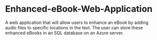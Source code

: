 # Enhanced-eBook-Web-Application
A web application that will allow users to enhance an eBook by adding audio files to specific locations in the text. The user can store these enhanced eBooks in an SQL database on an Azure server.
